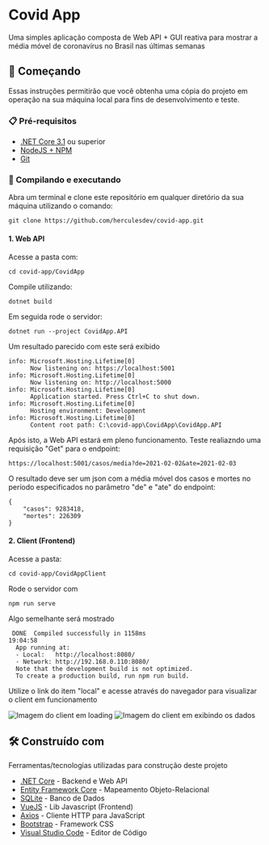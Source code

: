 # Covid App
Uma simples aplicação composta de Web API + GUI reativa para mostrar a média móvel de coronavírus no Brasil nas últimas semanas

## 🚀 Começando
Essas instruções permitirão que você obtenha uma cópia do projeto em operação na sua máquina local para fins de desenvolvimento e teste.

### 📋 Pré-requisitos
* [.NET Core 3.1](https://dotnet.microsoft.com/download) ou superior
* [NodeJS + NPM](https://nodejs.org/en/)
* [Git](https://git-scm.com/downloads)

### 🔧 Compilando e executando
Abra um terminal e clone este repositório em qualquer diretório da sua máquina utilizando o comando:
```
git clone https://github.com/herculesdev/covid-app.git
```
#### 1. Web API
Acesse a pasta com:
```
cd covid-app/CovidApp
```

Compile utilizando:
```
dotnet build
```

Em seguida rode o servidor:
```
dotnet run --project CovidApp.API
```
Um resultado parecido com este será exibido
```
info: Microsoft.Hosting.Lifetime[0]
      Now listening on: https://localhost:5001
info: Microsoft.Hosting.Lifetime[0]
      Now listening on: http://localhost:5000
info: Microsoft.Hosting.Lifetime[0]
      Application started. Press Ctrl+C to shut down.
info: Microsoft.Hosting.Lifetime[0]
      Hosting environment: Development
info: Microsoft.Hosting.Lifetime[0]
      Content root path: C:\covid-app\CovidApp\CovidApp.API
```

Após isto, a Web API estará em pleno funcionamento. Teste realiazndo uma requisição "Get" para o endpoint:
```
https://localhost:5001/casos/media?de=2021-02-02&ate=2021-02-03
```

O resultado deve ser um json com a média móvel dos casos e mortes no período especificados no parâmetro "de" e "ate" do endpoint:
```
{
    "casos": 9283418,
    "mortes": 226309
}
```

#### 2. Client (Frontend)
Acesse a pasta:
```
cd covid-app/CovidAppClient
```
Rode o servidor com
```
npm run serve
```
Algo semelhante será mostrado
```
 DONE  Compiled successfully in 1158ms                                                                          19:04:58
  App running at:
  - Local:   http://localhost:8080/
  - Network: http://192.168.0.110:8080/
  Note that the development build is not optimized.
  To create a production build, run npm run build.
```
Utilize o link do item "local" e acesse através do navegador para visualizar o client em funcionamento

![Imagem do client em loading](https://i.postimg.cc/NjKxbmjD/screenshot-loading.png)
![Imagem do client em exibindo os dados](https://i.postimg.cc/CLYtvv3N/screenshot-resultado.png)

## 🛠️ Construído com
Ferramentas/tecnologias utilizadas para construção deste projeto

* [.NET Core](https://dotnet.microsoft.com/download) - Backend e Web API
* [Entity Framework Core](https://docs.microsoft.com/pt-br/ef/core/) - Mapeamento Objeto-Relacional
* [SQLite](https://www.sqlite.org/index.html) - Banco de Dados
* [VueJS](https://vuejs.org/) - Lib Javascript (Frontend)
* [Axios](https://github.com/axios/axios) - Cliente HTTP para JavaScript
* [Bootstrap](https://getbootstrap.com/s) - Framework CSS
* [Visual Studio Code](https://code.visualstudio.com/) - Editor de Código
